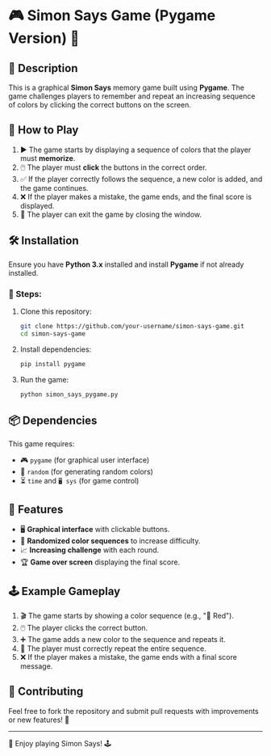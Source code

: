 # 🎮 Simon Says Game (Pygame Version) 🎨

## 📝 Description
This is a graphical **Simon Says** memory game built using **Pygame**. The game challenges players to remember and repeat an increasing sequence of colors by clicking the correct buttons on the screen.

## 🎯 How to Play
1. ▶️ The game starts by displaying a sequence of colors that the player must **memorize**.
2. 🖱️ The player must **click** the buttons in the correct order.
3. ✅ If the player correctly follows the sequence, a new color is added, and the game continues.
4. ❌ If the player makes a mistake, the game ends, and the final score is displayed.
5. 🚪 The player can exit the game by closing the window.

## 🛠️ Installation
Ensure you have **Python 3.x** installed and install **Pygame** if not already installed.

### 📌 Steps:
1. Clone this repository:
   ```sh
   git clone https://github.com/your-username/simon-says-game.git
   cd simon-says-game
   ```
2. Install dependencies:
   ```sh
   pip install pygame
   ```
3. Run the game:
   ```sh
   python simon_says_pygame.py
   ```

## 📦 Dependencies
This game requires:
- 🎮 `pygame` (for graphical user interface)
- 🎲 `random` (for generating random colors)
- ⏳ `time` and `🖥️ sys` (for game control)

## 🌟 Features
- 🖥️ **Graphical interface** with clickable buttons.
- 🎨 **Randomized color sequences** to increase difficulty.
- 📈 **Increasing challenge** with each round.
- 🏆 **Game over screen** displaying the final score.

## 🕹️ Example Gameplay
1. 🎬 The game starts by showing a color sequence (e.g., "🔴 Red").
2. 🖱️ The player clicks the correct button.
3. ➕ The game adds a new color to the sequence and repeats it.
4. 🔄 The player must correctly repeat the entire sequence.
5. ❌ If the player makes a mistake, the game ends with a final score message.

## 🤝 Contributing
Feel free to fork the repository and submit pull requests with improvements or new features! 🚀

---
🎉 Enjoy playing Simon Says! 🕹️


